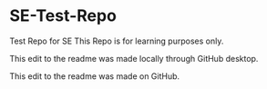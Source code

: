 # SE-Test-Repo
Test Repo for SE
This Repo is for learning purposes only.

This edit to the readme was made locally through GitHub desktop.

This edit to the readme was made on GitHub.
